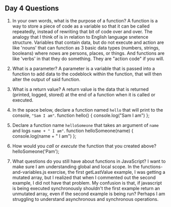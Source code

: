 ## Day 4 Questions

1. In your own words, what is the purpose of a function?
A function is a way to store a piece of code as a variable so that it can be called repeatedly, instead of rewriting that bit of code over and over. The analogy that I think of is in relation to English language snetence structure. Variables that contain data, but do not execute and action are like 'nouns' that can function as 3 basic data types (numbers, strings, booleans) where nows are persons, places, or things. And functions are like 'verbs' in that they do something. They are "action code" if you will.

2. What is a parameter? 
A parameter is a variable that is passed into a function to add data to the codeblock within the function, that will then alter the output of said function.

3. What is a return value?
A return value is the data that is returned (printed, logged, stored) at the end of a function when it is called or executed. 

4. In the space below, declare a function named `hello` that will print to the console, `"Sam I am"`.
function hello() {
    console.log("Sam I am")
};

5. Declare a function name `helloSomeone` that takes an argument of `name` and logs `name + " I am"`.
function helloSomeone(name) {
    console.log(name + " I am")
};

6. How would you _call_ or _execute_ the function that you created above?
helloSomeone('Pam');

7. What questions do you still have about functions in JavaScript?
I want to make sure I am understanding global and local scope. In the functions-and-variables.js exercise, the first getLastValue example, I was getting a mutated array, but I realized that when I commented out the second example, I did not have that problem. My confusion is that, if javascript is being executed synchronously shouldn't the first example return an unmutated array, even if the second example is being run? Perhaps I am struggling to understand asynchronous and synchronous operations.